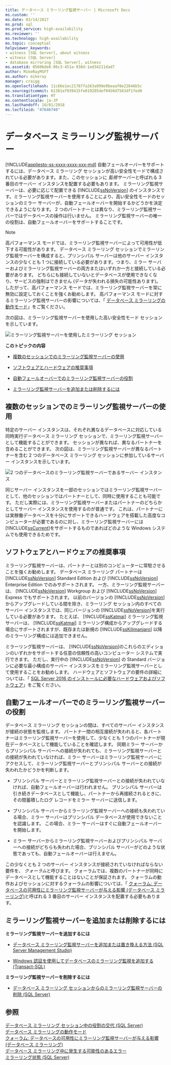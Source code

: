 ```yaml
---
title: データベース ミラーリング監視サーバー | Microsoft Docs
ms.custom: ''
ms.date: 03/14/2017
ms.prod: sql
ms.prod_service: high-availability
ms.reviewer: ''
ms.technology: high-availability
ms.topic: conceptual
helpviewer_keywords:
- witness [SQL Server], about witness
- witness [SQL Server]
- database mirroring [SQL Server], witness
ms.assetid: 05606de8-90c3-451a-938d-1ed34211dad7
author: MikeRayMSFT
ms.author: mikeray
manager: craigg
ms.openlocfilehash: 11c66e1ec21787fa263a999e9beaaf0e22646b5c
ms.sourcegitcommit: 61381ef939415fe019285def9450d7583df1fed0
ms.translationtype: HT
ms.contentlocale: ja-JP
ms.lasthandoff: 10/01/2018
ms.locfileid: "47646740"
---
```

# <a name="database-mirroring-witness"></a>データベース ミラーリング監視サーバー
[!INCLUDE[appliesto-ss-xxxx-xxxx-xxx-md](../../includes/appliesto-ss-xxxx-xxxx-xxx-md.md)]
  自動フェールオーバーをサポートするには、データベース ミラーリング セッションが高い安全性モードで構成されている必要があります。また、このセッションに *監視サーバー*と呼ばれる 3 番目のサーバー インスタンスを配置する必要もあります。 ミラーリング監視サーバーは、必要に応じて配置できる [!INCLUDE[ssNoVersion](../../includes/ssnoversion-md.md)] のインスタンスです。ミラーリング監視サーバーを使用することにより、高い安全性モードのセッションのミラー サーバーが、自動フェールオーバーを開始するかどうかを決定できるようになります。 2 つのパートナーとは異なり、ミラーリング監視サーバーではデータベースの操作は行いません。 ミラーリング監視サーバーの唯一の役割は、自動フェールオーバーをサポートすることです。  
  
> [!NOTE]  
>  高パフォーマンス モードでは、ミラーリング監視サーバーによって可用性が低下する可能性があります。 データベース ミラーリング セッションでミラーリング監視サーバーを構成すると、プリンシパル サーバーは他のサーバー インスタンスの少なくとも 1 つに接続している必要があります。つまり、ミラー サーバーおよびミラーリング監視サーバーの両方またはいずれか一方と接続している必要があります。 どちらにも接続していないとデータベースが使用できなくなり、サービスの強制はできません (データが失われる損失の可能性あります)。 したがって、高パフォーマンス モードでは、ミラーリング監視サーバーを常に無効に設定しておくことを強くお勧めします。 高パフォーマンス モードに対するミラーリング監視サーバーの影響については、「 [データベース ミラーリングの動作モード](../../database-engine/database-mirroring/database-mirroring-operating-modes.md)」をご覧ください。  
  
 次の図は、ミラーリング監視サーバーを使用した高い安全性モード セッションを示しています。  
  
 ![ミラーリング監視サーバーを使用したミラーリング セッション](../../database-engine/database-mirroring/media/dbm-3-way-session-intro.gif "ミラーリング監視サーバーを使用したミラーリング セッション")  
  
 **このトピックの内容**  
  
-   [複数のセッションでのミラーリング監視サーバーの使用](#InMultipleSessions)  
  
-   [ソフトウェアとハードウェアの推奨事項](#SwHwRecommendations)  
  
-   [自動フェールオーバーでのミラーリング監視サーバーの役割](#InAutoFo)  
  
-   [ミラーリング監視サーバーを追加または削除するには](#AddRemoveWitness)  
  
##  <a name="InMultipleSessions"></a> 複数のセッションでのミラーリング監視サーバーの使用  
 特定のサーバー インスタンスは、それぞれ異なるデータベースに対応している同時実行データベース ミラーリング セッションで、ミラーリング監視サーバーとして機能することができます。 セッションが異なれば、異なるパートナーを含めることができます。 次の図は、ミラーリング監視サーバーが異なるパートナーを含む 2 つのデータベース ミラーリング セッションに参加しているサーバー インスタンスを示しています。  
  
 ![2 つのデータベースのミラーリング監視サーバーであるサーバー インスタンス](../../database-engine/database-mirroring/media/dbm-witness-in-2-sessions.gif "2 つのデータベースのミラーリング監視サーバーであるサーバー インスタンス")  
  
 同じサーバー インスタンスを一部のセッションではミラーリング監視サーバーとして、他のセッションではパートナーとして、同時に使用することも可能です。 ただし実際には、ミラーリング監視サーバーまたはパートナーのどちらかとしてサーバー インスタンスを使用するのが普通です。 これは、パートナーには実稼働データベースを十分にサポートできるハードウェアを搭載した高度なコンピューターが必要であるのに対し、ミラーリング監視サーバーには [!INCLUDE[ssCurrent](../../includes/sscurrent-md.md)]をサポートするものであればどのような Windows システムでも使用できるためです。  
  
##  <a name="SwHwRecommendations"></a> ソフトウェアとハードウェアの推奨事項  
 ミラーリング監視サーバーは、パートナーとは別のコンピューターに常駐させることを強くお勧めします。 データベース ミラーリング パートナーは [!INCLUDE[ssNoVersion](../../includes/ssnoversion-md.md)] Standard Edition および [!INCLUDE[ssNoVersion](../../includes/ssnoversion-md.md)] Enterprise Edition でのみサポートされます。 一方、ミラーリング監視サーバーは、 [!INCLUDE[ssNoVersion](../../includes/ssnoversion-md.md)] Workgroup および [!INCLUDE[ssNoVersion](../../includes/ssnoversion-md.md)] Express でもサポートされます。 以前のバージョンの [!INCLUDE[ssNoVersion](../../includes/ssnoversion-md.md)]からアップグレードしている間を除き、ミラーリング セッション内のすべてのサーバー インスタンスでは、同じバージョンの [!INCLUDE[ssNoVersion](../../includes/ssnoversion-md.md)]を実行している必要があります。 たとえば、 [!INCLUDE[ssKatmai](../../includes/sskatmai-md.md)] ミラーリング監視サーバーは、 [!INCLUDE[ssKatmai](../../includes/sskatmai-md.md)] ミラーリング構成からアップグレードする場合にサポートされますが、既存または新規の [!INCLUDE[ssKilimanjaro](../../includes/sskilimanjaro-md.md)] 以降のミラーリング構成には追加できません。  
  
 ミラーリング監視サーバーは、 [!INCLUDE[ssNoVersion](../../includes/ssnoversion-md.md)]のこれらのエディションのいずれかをサポートする任意の信頼性の高いコンピューター システムで実行できます。 ただし、実行中の [!INCLUDE[ssNoVersion](../../includes/ssnoversion-md.md)] の Standard バージョンに必要な最小構成のサーバー インスタンスをミラーリング監視サーバーとして使用することをお勧めします。 ハードウェアとソフトウェアの要件の詳細については、「 [SQL Server 2016 のインストールに必要なハードウェアおよびソフトウェア](../../sql-server/install/hardware-and-software-requirements-for-installing-sql-server.md)」をご覧ください。  
  
##  <a name="InAutoFo"></a> 自動フェールオーバーでのミラーリング監視サーバーの役割  
 データベース ミラーリング セッションの間は、すべてのサーバー インスタンスが接続の状態を監視します。 パートナー間の相互接続が失われると、各パートナーはミラーリング監視サーバーを使用して、少なくとも 1 つのパートナーが現在データベースとして機能していることを確認します。 同期ミラー サーバーからプリンシパル サーバーへの接続が失われても、ミラーリング監視サーバーとの接続が失われていなければ、ミラー サーバーはミラーリング監視サーバーにアクセスして、ミラーリング監視サーバーとプリンシパル サーバーとの接続が失われたかどうかを判断します。  
  
-   プリンシパル サーバーとミラーリング監視サーバーとの接続が失われていなければ、自動フェールオーバーは行われません。 プリンシパル サーバーは引き続きデータベースとして機能し、パートナーから再接続されるときに、その間蓄積したログ レコードをミラー サーバーに送信します。  
  
-   プリンシパル サーバーからミラーリング監視サーバーへの接続も失われている場合、ミラー サーバーはプリンシパル データベースが使用できないことを認識します。 この場合、ミラー サーバーはすぐに自動フェールオーバーを開始します。  
  
-   ミラー サーバーからミラーリング監視サーバーおよびプリンシパル サーバーへの接続がどちらも失われた場合、プリンシパル サーバーがどのような状態であっても、自動フェールオーバーは行えません。  
  
 この少なくとも 2 つのサーバー インスタンスが接続されていなければならない要件を、 *クォーラム*と呼びます。 クォーラムでは、複数のパートナーが同時にデータベースとして機能することはないことが保証されます。 クォーラムの動作およびセッションに対するクォーラムの影響については、「 [クォーラム: データベースの可用性にミラーリング監視サーバーが与える影響 &#40;データベース ミラーリング&#41;](../../database-engine/database-mirroring/quorum-how-a-witness-affects-database-availability-database-mirroring.md)と呼ばれる 3 番目のサーバー インスタンスを配置する必要もあります。  
  
##  <a name="AddRemoveWitness"></a> ミラーリング監視サーバーを追加または削除するには  
 **ミラーリング監視サーバーを追加するには**  
  
-   [データベース ミラーリング監視サーバーを追加または置き換える方法 &#40;SQL Server Management Studio&#41;](../../database-engine/database-mirroring/add-or-replace-a-database-mirroring-witness-sql-server-management-studio.md)  
  
-   [Windows 認証を使用してデータベースのミラーリング監視を追加する &#40;Transact-SQL&#41;](../../database-engine/database-mirroring/add-a-database-mirroring-witness-using-windows-authentication-transact-sql.md)  
  
 **ミラーリング監視サーバーを削除するには**  
  
-   [データベース ミラーリング セッションからのミラーリング監視サーバーの削除 &#40;SQL Server&#41;](../../database-engine/database-mirroring/remove-the-witness-from-a-database-mirroring-session-sql-server.md)  
  
## <a name="see-also"></a>参照  
 [データベース ミラーリング セッション中の役割の交代 &#40;SQL Server&#41;](../../database-engine/database-mirroring/role-switching-during-a-database-mirroring-session-sql-server.md)   
 [データベース ミラーリングの動作モード](../../database-engine/database-mirroring/database-mirroring-operating-modes.md)   
 [クォーラム: データベースの可用性にミラーリング監視サーバーが与える影響 &#40;データベース ミラーリング&#41;](../../database-engine/database-mirroring/quorum-how-a-witness-affects-database-availability-database-mirroring.md)   
 [データベース ミラーリング中に発生する可能性のあるエラー](../../database-engine/database-mirroring/possible-failures-during-database-mirroring.md)   
 [ミラーリング状態 &#40;SQL Server&#41;](../../database-engine/database-mirroring/mirroring-states-sql-server.md)  
  
  
